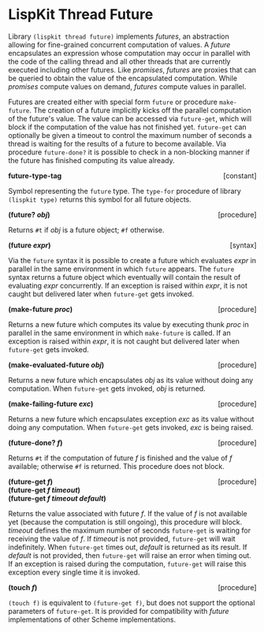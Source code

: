 # LispKit Thread Future

Library `(lispkit thread future)` implements _futures_, an abstraction allowing for fine-grained concurrent computation of values. A _future_ encapsulates an expression whose computation may occur in parallel with the code of the calling thread and all other threads that are currently executed including other futures. Like _promises_, _futures_ are proxies that can be queried to obtain the value of the encapsulated computation. While _promises_ compute values on demand, _futures_ compute values in parallel.

Futures are created either with special form `future` or procedure `make-future`. The creation of a future implicitly kicks off the parallel computation of the future's value. The value can be accessed via `future-get`, which will block if the computation of the value has not finished yet. `future-get` can optionally be given a timeout to control the maximum number of seconds a thread is waiting for the results of a future to become available. Via procedure `future-done?` it is possible to check in a non-blocking manner if the future has finished computing its value already.

**future-type-tag** <span style="float:right;text-align:rigth;">[constant]</span>  

Symbol representing the `future` type. The `type-for` procedure of library `(lispkit type)` returns this symbol for all future objects.

**(future? _obj_)** &nbsp;&nbsp;&nbsp; <span style="float:right;text-align:rigth;">[procedure]</span>  

Returns `#t` if _obj_ is a future object; `#f` otherwise.

**(future _expr_)** <span style="float:right;text-align:rigth;">[syntax]</span>   

Via the `future` syntax it is possible to create a future which evaluates _expr_ in parallel in the same environment in which `future` appears. The `future` syntax returns a future object which eventually will contain the result of evaluating _expr_ concurrently. If an exception is raised within _expr_, it is not caught but delivered later when `future-get` gets invoked.

**(make-future _proc_)** &nbsp;&nbsp;&nbsp; <span style="float:right;text-align:rigth;">[procedure]</span>  

Returns a new future which computes its value by executing thunk _proc_ in parallel in the same environment in which `make-future` is called. If an exception is raised within _expr_, it is not caught but delivered later when `future-get` gets invoked.

**(make-evaluated-future _obj_)** &nbsp;&nbsp;&nbsp; <span style="float:right;text-align:rigth;">[procedure]</span>  

Returns a new future which encapsulates _obj_ as its value without doing any computation. When `future-get` gets invoked, _obj_ is returned.

**(make-failing-future _exc_)** &nbsp;&nbsp;&nbsp; <span style="float:right;text-align:rigth;">[procedure]</span>  

Returns a new future which encapsulates exception _exc_ as its value without doing any computation. When `future-get` gets invoked, _exc_ is being raised.

**(future-done? _f_)** &nbsp;&nbsp;&nbsp; <span style="float:right;text-align:rigth;">[procedure]</span>  

Returns `#t` if the computation of future _f_ is finished and the value of _f_ available; otherwise `#f` is returned. This procedure does not block.

**(future-get _f_)** &nbsp;&nbsp;&nbsp; <span style="float:right;text-align:rigth;">[procedure]</span>   
**(future-get _f timeout_)**  
**(future-get _f timeout default_)**  

Returns the value associated with future _f_. If the value of _f_ is not available yet (because the computation is still ongoing), this procedure will block. _timeout_ defines the maximum number of seconds `future-get` is waiting for receiving the value of _f_. If _timeout_ is not provided, `future-get` will wait indefinitely. When `future-get` times out, _default_ is returned as its result. If _default_ is not provided, then `future-get` will raise an error when timing out. If an exception is raised during the computation, `future-get` will raise this exception every single time it is invoked.

**(touch _f_)** &nbsp;&nbsp;&nbsp; <span style="float:right;text-align:rigth;">[procedure]</span>  

`(touch f)` is equivalent to `(future-get f)`, but does not support the optional parameters of `future-get`. It is provided for compatibility with _future_ implementations of other Scheme implementations.
